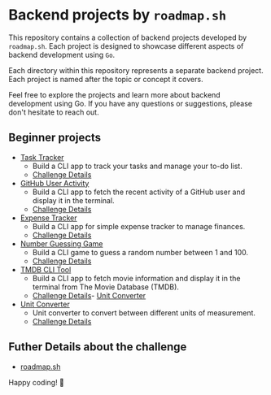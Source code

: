 # Backend projects by `roadmap.sh`

This repository contains a collection of backend projects developed by `roadmap.sh`. Each project is designed to showcase different aspects of backend development using `Go`.

Each directory within this repository represents a separate backend project. Each project is named after the topic or concept it covers.

Feel free to explore the projects and learn more about backend development using Go. If you have any questions or suggestions, please don't hesitate to reach out.

## Beginner projects
- [Task Tracker](./task-tracker/README.md)
    - Build a CLI app to track your tasks and manage your to-do list. 
    - [Challenge Details](https://roadmap.sh/projects/task-tracker)
- [GitHub User Activity](./github-user-activity/README.md)
    - Build a CLI app to fetch the recent activity of a GitHub user and display it in the terminal.
    - [Challenge Details](https://roadmap.sh/projects/github-user-activity)
- [Expense Tracker](./expense-tracker/README.md)
    - Build a CLI app for simple expense tracker to manage finances. 
    - [Challenge Details](https://roadmap.sh/projects/expense-tracker)
- [Number Guessing Game](./number-guessing-game/README.md)
    - Build a CLI game to guess a random number between 1 and 100.
    - [Challenge Details](https://roadmap.sh/projects/number-guessing-game)
- [TMDB CLI Tool](./tmdb-cli-tool/README.md)
    - Build a CLI app to fetch movie information and display it in the terminal from The Movie Database (TMDB).
    - [Challenge Details](https://roadmap.sh/projects/tmdb-cli)- [Unit Converter](./unit-converter-app/README.md)
- [Unit Converter](./unit-converter-app/README.md)
    - Unit converter to convert between different units of measurement.
    - [Challenge Details](https://roadmap.sh/projects/unit-converter)

## Futher Details about the challenge

- [roadmap.sh](https://roadmap.sh/backend/projects)


Happy coding! 🚀